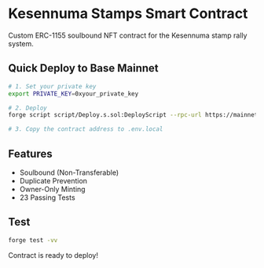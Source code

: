 # Kesennuma Stamps Smart Contract

Custom ERC-1155 soulbound NFT contract for the Kesennuma stamp rally system.

## Quick Deploy to Base Mainnet

```bash
# 1. Set your private key
export PRIVATE_KEY=0xyour_private_key

# 2. Deploy
forge script script/Deploy.s.sol:DeployScript --rpc-url https://mainnet.base.org --broadcast

# 3. Copy the contract address to .env.local
```

## Features

- Soulbound (Non-Transferable)
- Duplicate Prevention
- Owner-Only Minting
- 23 Passing Tests

## Test

```bash
forge test -vv
```

Contract is ready to deploy!
